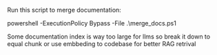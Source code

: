﻿Run this script to merge documentation:

powershell -ExecutionPolicy Bypass -File .\merge_docs.ps1

Some documentation index is way too large for llms so break it down to equal chunk or use embbeding to codebase for better RAG retrival